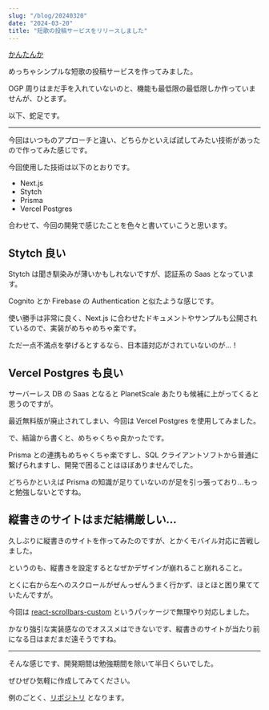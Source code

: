 ```yaml
---
slug: "/blog/20240320"
date: "2024-03-20"
title: "短歌の投稿サービスをリリースしました"
---
```


[かんたんか](https://kantanka.kkweb.io)

めっちゃシンプルな短歌の投稿サービスを作ってみました。

OGP 周りはまだ手を入れていないのと、機能も最低限の最低限しか作っていませんが、ひとまず。

以下、蛇足です。

---

今回はいつものアプローチと違い、どちらかといえば試してみたい技術があったので作ってみた感じです。

今回使用した技術は以下のとおりです。

- Next.js
- Stytch
- Prisma
- Vercel Postgres

合わせて、今回の開発で感じたことを色々と書いていこうと思います。

## Stytch 良い

Stytch は聞き馴染みが薄いかもしれないですが、認証系の Saas となっています。

Cognito とか Firebase の Authentication と似たような感じです。

使い勝手は非常に良く、Next.js に合わせたドキュメントやサンプルも公開されているので、実装がめちゃめちゃ楽です。

ただ一点不満点を挙げるとするなら、日本語対応がされていないのが…！

## Vercel Postgres も良い

サーバーレス DB の Saas となると PlanetScale あたりも候補に上がってくると思うのですが。

最近無料版が廃止されてしまい、今回は Vercel Postgres を使用してみました。

で、結論から書くと、めちゃくちゃ良かったです。

Prisma との連携もめちゃくちゃ楽ですし、SQL クライアントソフトから普通に繋げられますし、開発で困ることはほぼありませんでした。

どちらかといえば Prisma の知識が足りていないのが足を引っ張っており…もっと勉強しないとですね。

## 縦書きのサイトはまだ結構厳しい…

久しぶりに縦書きのサイトを作ってみたのですが、とかくモバイル対応に苦戦しました。

というのも、縦書きを設定するとなぜかデザインが崩れること崩れること。

とくに右から左へのスクロールがぜんっぜんうまく行かず、ほとほと困り果てていたんですが。

今回は [react-scrollbars-custom](https://www.npmjs.com/package/react-scrollbars-custom) というパッケージで無理やり対応しました。

かなり強引な実装感なのでオススメはできないです、縦書きのサイトが当たり前になる日はまだまだ遠そうですね。

---

そんな感じです、開発期間は勉強期間を除いて半日くらいでした。

ぜひぜひ気軽に作成してみてください。

例のごとく、[リポジトリ](https://github.com/piro0919/kantanka) となります。
